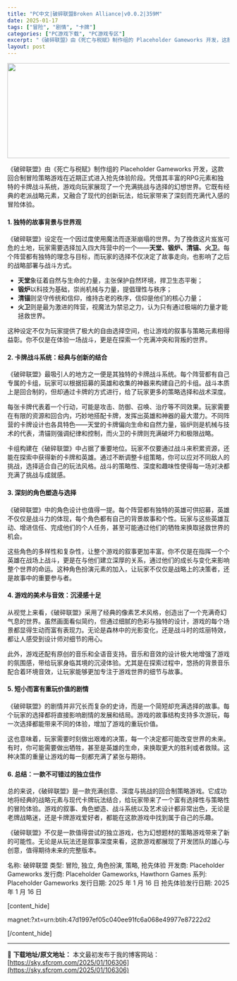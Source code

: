 ```yaml
---
title: "PC中文|破碎联盟Broken Alliance|v0.0.2|359M"
date: 2025-01-17
tags: ["冒险", "剧情", "卡牌"]
categories: ["PC游戏下载", "PC游戏专区"]
excerpt: "《破碎联盟》由《死亡与税赋》制作组的 Placeholder Gameworks 开发，这款回合制冒险策略游戏在近期正式进入抢先体验阶段。凭借其丰富的RPG元素和独特的卡牌战斗系统，游戏向玩家展现了一个充满挑战与选择的幻想世界。它既有经典的老派战略元素，又融合了现代的创新玩法，给玩家带来了深刻而充满&hellip;"
layout: post
---
```


<img class="aligncenter size-full wp-image-106307" src="https://sky.sfcrom.com/wp-content/uploads/2025/01/2025011703491224.webp" alt="" width="660" height="215" />

《破碎联盟》由《死亡与税赋》制作组的 Placeholder Gameworks 开发，这款回合制冒险策略游戏在近期正式进入抢先体验阶段。凭借其丰富的RPG元素和独特的卡牌战斗系统，游戏向玩家展现了一个充满挑战与选择的幻想世界。它既有经典的老派战略元素，又融合了现代的创新玩法，给玩家带来了深刻而充满代入感的冒险体验。
<h4>1. <strong>独特的故事背景与世界观</strong></h4>
《破碎联盟》设定在一个因过度使用魔法而逐渐崩塌的世界。为了挽救这片岌岌可危的土地，玩家需要选择加入四大阵营中的一个——<strong>天堂、锻炉、清锚、火卫</strong>。每个阵营都有独特的理念与目标，而玩家的选择不仅决定了故事走向，也影响了之后的战略部署与战斗方式。
<ul>
 	<li><strong>天堂</strong>象征着自然与生命的力量，主张保护自然环境，捍卫生态平衡；</li>
 	<li><strong>锻炉</strong>以科技为基础，崇尚机械与力量，提倡理性与秩序；</li>
 	<li><strong>清锚</strong>则坚守传统和信仰，维持古老的秩序，信仰是他们的核心力量；</li>
 	<li><strong>火卫</strong>则是最为激进的阵营，视魔法为禁忌之力，认为只有通过极端的力量才能拯救世界。</li>
</ul>
这种设定不仅为玩家提供了极大的自由选择空间，也让游戏的叙事与策略元素相得益彰。你不仅是在体验一场战斗，更是在探索一个充满冲突和背叛的世界。
<h4>2. <strong>卡牌战斗系统：经典与创新的结合</strong></h4>
《破碎联盟》最吸引人的地方之一便是其独特的卡牌战斗系统。每个阵营都有自己专属的卡组，玩家可以根据招募的英雄和收集的神器来构建自己的卡组。战斗本质上是回合制的，但却通过卡牌的方式进行，给了玩家更多的策略选择和战术深度。

每张卡牌代表着一个行动，可能是攻击、防御、召唤、治疗等不同效果。玩家需要在有限的资源和回合内，巧妙地搭配卡牌，发挥出英雄和神器的最大潜力。不同阵营的卡牌设计也各具特色——天堂的卡牌偏向生命和自然力量，锻炉则是机械与技术的代表，清锚则强调纪律和控制，而火卫的卡牌则充满破坏力和极限战略。

卡组构建在《破碎联盟》中占据了重要地位。玩家不仅要通过战斗来积累资源，还能在探索中获得新的卡牌和英雄。通过不断调整卡组策略，你可以应对不同敌人的挑战，选择适合自己的玩法风格。战斗的策略性、深度和趣味性使得每一场对决都充满了挑战与成就感。
<h4>3. <strong>深刻的角色塑造与选择</strong></h4>
《破碎联盟》中的角色设计也值得一提。每个阵营都有独特的英雄可供招募，英雄不仅仅是战斗力的体现，每个角色都有自己的背景故事和个性。玩家与这些英雄互动、增进信任、完成他们的个人任务，甚至可能通过他们的牺牲来换取拯救世界的机会。

这些角色的多样性和复杂性，让整个游戏的叙事更加丰富。你不仅是在指挥一个个英雄在战场上战斗，更是在与他们建立深厚的关系，通过他们的成长与变化来影响整个世界的命运。这种角色扮演元素的加入，让玩家不仅仅是战略上的决策者，还是故事中的重要参与者。
<h4>4. <strong>游戏的美术与音效：沉浸感十足</strong></h4>
从视觉上来看，《破碎联盟》采用了经典的像素艺术风格，创造出了一个充满奇幻气息的世界。虽然画面看似简约，但通过细腻的色彩与独特的设计，游戏的每个场景都显得生动而富有表现力。无论是森林中的光影变化，还是战斗时的炫丽特效，都让人感受到设计师对细节的用心。

此外，游戏还配有原创的音乐和全语音支持。音乐和音效的设计极大地增强了游戏的氛围感，带给玩家身临其境的沉浸体验。尤其是在探索过程中，悠扬的背景音乐配合着环境音效，让玩家能够更加专注于游戏世界的细节与故事。
<h4>5. <strong>短小而富有重玩价值的剧情</strong></h4>
《破碎联盟》的剧情并非冗长而复杂的史诗，而是一个简短却充满选择的故事。每个玩家的选择都将直接影响剧情的发展和结局。游戏的故事结构支持多次游玩，每一次选择都能带来不同的体验，增加了游戏的重玩价值。

这也意味着，玩家需要时刻做出艰难的决策，每一个决定都可能改变世界的未来。有时，你可能需要做出牺牲，甚至是英雄的生命，来换取更大的胜利或者救赎。这种决策的重量让游戏的每一刻都充满了紧张与期待。
<h4>6. <strong>总结：一款不可错过的独立佳作</strong></h4>
总的来说，《破碎联盟》是一款充满创意、深度与挑战的回合制策略游戏。它成功地将经典的战略元素与现代卡牌玩法结合，给玩家带来了一个富有选择性与策略性的冒险体验。游戏的叙事、角色塑造、战斗系统以及艺术设计都非常出色，无论是老牌战略迷，还是卡牌游戏爱好者，都能在这款游戏中找到属于自己的乐趣。

《破碎联盟》不仅是一款值得尝试的独立游戏，也为幻想题材的策略游戏带来了新的可能性。无论是从玩法还是叙事深度来看，这款游戏都展现了开发团队的雄心与创意，值得期待未来的完整版本。

名称: 破碎联盟
类型: 冒险, 独立, 角色扮演, 策略, 抢先体验
开发商: Placeholder Gameworks
发行商: Placeholder Gameworks, Hawthorn Games
系列: Placeholder Gameworks
发行日期: 2025 年 1 月 16 日
抢先体验发行日期: 2025 年 1 月 16 日

[content_hide]

magnet:?xt=urn:btih:47d1997ef05c040ee91fc6a068e49977e87222d2

[/content_hide]

---
📖 **下载地址/原文地址：** 本文最初发布于我的博客网站：[https://sky.sfcrom.com/2025/01/106306](https://sky.sfcrom.com/2025/01/106306)
